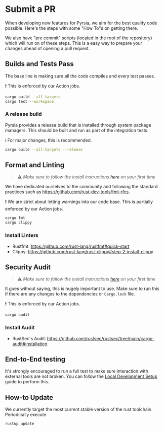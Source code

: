 # Submit a PR

When developing new features for Pyrsia, we aim for the best quality code possible. Here's the steps with some "How To"s on getting there.

We also have "pre commit" scripts (located in the root of the repository) which will run on of these steps.
This is a easy way to prepare your changes ahead of opening a pull request.

## Builds and Tests Pass

The base line is making sure all the code compiles and every test passes.

❗ This is enforced by our Action jobs.

```sh
cargo build --all-targets
cargo test --workspace
```

### A release build

Pyrsia provides a release build that is installed through system package managers. This should be built and run as part of the integration tests.

ℹ️ For major changes, this is recommended.

```sh
cargo build --all-targets --release
```

## Format and Linting

> ⚠️ _Make sure to follow the install instructions [here](#install-linters) on your first time_

We have dedicated ourselves to the community and following the standard practices such as <https://github.com/rust-dev-tools/fmt-rfcs>.

❗ We are strict about letting warnings into our code base. This is partially enforced by our Action jobs.

```sh
cargo fmt
cargo clippy
```

### Install Linters

- Rustfmt: <https://github.com/rust-lang/rustfmt#quick-start>
- Clippy: <https://github.com/rust-lang/rust-clippy#step-2-install-clippy>

## Security Audit

> ⚠️ _Make sure to follow the install instructions [here](#install-audit) on your first time_

It goes without saying, this is hugely important to use. Make sure to run this if there are any changes to the dependencies or `Cargo.lock` file.

❗ This is enforced by our Action jobs.

```sh
cargo audit
```

### Install Audit

- RustSec's Audit: <https://github.com/rustsec/rustsec/tree/main/cargo-audit#installation>

## End-to-End testing

It's strongly encouraged to run a full test to make sure interaction with external tools are not broken.
You can follow the [Local Development Setup](local_dev_setup.md) guide to perform this.

## How-to Update

We currently target the most current stable version of the rust toolchain. Periodically execute

```sh
rustup update
```
